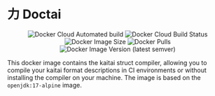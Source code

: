 # 力 Doctai

<p align="center">
    <img alt="Docker Cloud Automated build" src="https://img.shields.io/docker/cloud/automated/aplr/doctai">
    <img alt="Docker Cloud Build Status" src="https://img.shields.io/docker/cloud/build/aplr/doctai">
    <img alt="Docker Image Size" src="https://img.shields.io/docker/image-size/aplr/doctai">
    <img alt="Docker Pulls" src="https://img.shields.io/docker/pulls/aplr/doctai">
    <img alt="Docker Image Version (latest semver)" src="https://img.shields.io/docker/v/aplr/doctai">
</p>

This docker image contains the kaitai struct compiler, allowing you to compile your kaitai format descriptions in CI environments or without installing the compiler on your machine. The image is based on the `openjdk:17-alpine` image.